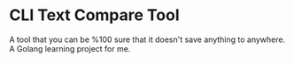# CLI Text Compare Tool

A tool that you can be %100 sure that it doesn't save anything to anywhere.
A Golang learning project for me.

